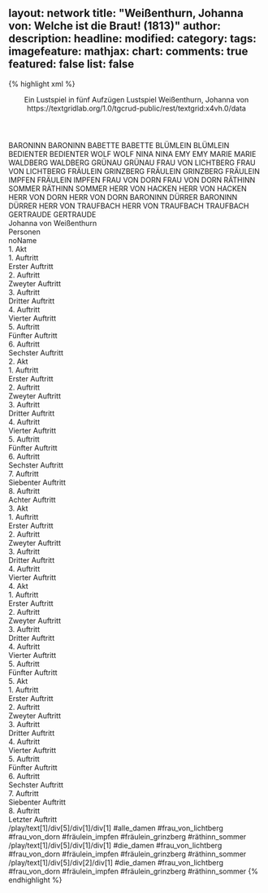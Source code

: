 layout: network
title: "Weißenthurn, Johanna von: Welche ist die Braut! (1813)"
author:
description:
headline:
modified:
category:
tags:
imagefeature:
mathjax:
chart:
comments: true
featured: false
list: false
---
{% highlight xml %}
<?xml-model href="https://raw.githubusercontent.com/DLiNa/project/master/rules/lina.rnc"?><?xml-model href="https://raw.githubusercontent.com/DLiNa/project/master/rules/lina.sch"?>
<play xmlns="http://lina.digital">
  <header>
    <title>Welche ist die Braut!</title>
    <subtitle>Ein Lustspiel in fünf Aufzügen</subtitle>
    <genretitle>Lustspiel</genretitle>
    <author>Weißenthurn, Johanna von</author>
    <date type="print" when="1817"/>
    <date type="premiere" when="1813"/>
    <date type="written"/>
    <source>https://textgridlab.org/1.0/tgcrud-public/rest/textgrid:x4vh.0/data</source>
  </header>
  <personae>
    <character>
      <name>BARONINN</name>
      <alias xml:id="baroninn">
        <name>BARONINN</name>
      </alias>
    </character>
    <character>
      <name>BABETTE</name>
      <alias xml:id="babette">
        <name>BABETTE</name>
      </alias>
    </character>
    <character>
      <name>BLÜMLEIN</name>
      <alias xml:id="blümlein">
        <name>BLÜMLEIN</name>
      </alias>
    </character>
    <character>
      <name>BEDIENTER</name>
      <alias xml:id="bedienter">
        <name>BEDIENTER</name>
      </alias>
    </character>
    <character>
      <name>WOLF</name>
      <alias xml:id="wolf">
        <name>WOLF</name>
      </alias>
    </character>
    <character>
      <name>NINA</name>
      <alias xml:id="nina">
        <name>NINA</name>
      </alias>
    </character>
    <character>
      <name>EMY</name>
      <alias xml:id="emy">
        <name>EMY</name>
      </alias>
    </character>
    <character>
      <name>MARIE</name>
      <alias xml:id="marie">
        <name>MARIE</name>
      </alias>
    </character>
    <character>
      <name>WALDBERG</name>
      <alias xml:id="waldberg">
        <name>WALDBERG</name>
      </alias>
    </character>
    <character>
      <name>GRÜNAU</name>
      <alias xml:id="grünau">
        <name>GRÜNAU</name>
      </alias>
    </character>
    <character>
      <name>FRAU VON LICHTBERG</name>
      <alias xml:id="frau_von_lichtberg">
        <name>FRAU VON LICHTBERG</name>
      </alias>
    </character>
    <character>
      <name>FRÄULEIN GRINZBERG</name>
      <alias xml:id="fräulein_grinzberg">
        <name>FRÄULEIN GRINZBERG</name>
      </alias>
    </character>
    <character>
      <name>FRÄULEIN IMPFEN</name>
      <alias xml:id="fräulein_impfen">
        <name>FRÄULEIN IMPFEN</name>
      </alias>
    </character>
    <character>
      <name>FRAU VON DORN</name>
      <alias xml:id="frau_von_dorn">
        <name>FRAU VON DORN</name>
      </alias>
    </character>
    <character>
      <name>RÄTHINN SOMMER</name>
      <alias xml:id="räthinn_sommer">
        <name>RÄTHINN SOMMER</name>
      </alias>
    </character>
    <character>
      <name>HERR VON HACKEN</name>
      <alias xml:id="herr_von_hacken">
        <name>HERR VON HACKEN</name>
      </alias>
    </character>
    <character>
      <name>HERR VON DORN</name>
      <alias xml:id="herr_von_dorn">
        <name>HERR VON DORN</name>
      </alias>
    </character>
    <character>
      <name>BARONINN DÜRRER</name>
      <alias xml:id="baroninn_dürrer">
        <name>BARONINN DÜRRER</name>
      </alias>
    </character>
    <character>
      <name>HERR VON TRAUFBACH</name>
      <alias xml:id="herr_von_traufbach">
        <name>HERR VON TRAUFBACH</name>
      </alias>
      <alias xml:id="traufbach">
        <name>TRAUFBACH</name>
      </alias>
    </character>
    <character>
      <name>GERTRAUDE</name>
      <alias xml:id="gertraude">
        <name>GERTRAUDE</name>
      </alias>
    </character>
  </personae>
  <text>
    <div>
      <head>Johanna von Weißenthurn</head>
    </div>
    <div>
      <head>Personen</head>
      <div>
        <head>noName</head>
      </div>
    </div>
    <div>
      <head>1. Akt</head>
      <div>
        <head>1. Auftritt</head>
        <div>
          <head>Erster Auftritt</head>
          <sp who="#baroninn">
            <amount n="21" unit="speech_acts"/>
            <amount n="182" unit="words"/>
            <amount n="19" unit="lines"/>
            <amount n="971" unit="chars"/>
          </sp>
          <sp who="#babette">
            <amount n="21" unit="speech_acts"/>
            <amount n="374" unit="words"/>
            <amount n="15" unit="lines"/>
            <amount n="2038" unit="chars"/>
          </sp>
        </div>
      </div>
      <div>
        <head>2. Auftritt</head>
        <div>
          <head>Zweyter Auftritt</head>
          <sp who="#baroninn">
            <amount n="17" unit="speech_acts"/>
            <amount n="173" unit="words"/>
            <amount n="16" unit="lines"/>
            <amount n="901" unit="chars"/>
          </sp>
          <sp who="#babette">
            <amount n="1" unit="speech_acts"/>
            <amount n="14" unit="words"/>
            <amount n="1" unit="lines"/>
            <amount n="66" unit="chars"/>
          </sp>
          <sp who="#blümlein">
            <amount n="17" unit="speech_acts"/>
            <amount n="523" unit="words"/>
            <amount n="9" unit="lines"/>
            <amount n="2913" unit="chars"/>
          </sp>
        </div>
      </div>
      <div>
        <head>3. Auftritt</head>
        <div>
          <head>Dritter Auftritt</head>
          <sp who="#bedienter">
            <amount n="1" unit="speech_acts"/>
            <amount n="2" unit="words"/>
            <amount n="1" unit="lines"/>
            <amount n="13" unit="chars"/>
          </sp>
          <sp who="#baroninn">
            <amount n="41" unit="speech_acts"/>
            <amount n="428" unit="words"/>
            <amount n="34" unit="lines"/>
            <amount n="2276" unit="chars"/>
          </sp>
          <sp who="#blümlein">
            <amount n="23" unit="speech_acts"/>
            <amount n="240" unit="words"/>
            <amount n="20" unit="lines"/>
            <amount n="1321" unit="chars"/>
          </sp>
          <sp who="#wolf">
            <amount n="35" unit="speech_acts"/>
            <amount n="783" unit="words"/>
            <amount n="23" unit="lines"/>
            <amount n="4384" unit="chars"/>
          </sp>
        </div>
      </div>
      <div>
        <head>4. Auftritt</head>
        <div>
          <head>Vierter Auftritt</head>
          <sp who="#babette">
            <amount n="1" unit="speech_acts"/>
            <amount n="3" unit="words"/>
            <amount n="1" unit="lines"/>
            <amount n="21" unit="chars"/>
          </sp>
          <sp who="#baroninn">
            <amount n="19" unit="speech_acts"/>
            <amount n="234" unit="words"/>
            <amount n="16" unit="lines"/>
            <amount n="1241" unit="chars"/>
          </sp>
          <sp who="#wolf">
            <amount n="1" unit="speech_acts"/>
            <amount n="236" unit="words"/>
            <amount n="1358" unit="chars"/>
          </sp>
          <sp who="#blümlein">
            <amount n="16" unit="speech_acts"/>
            <amount n="611" unit="words"/>
            <amount n="5" unit="lines"/>
            <amount n="3487" unit="chars"/>
          </sp>
        </div>
      </div>
      <div>
        <head>5. Auftritt</head>
        <div>
          <head>Fünfter Auftritt</head>
          <sp who="#nina #emy">
            <amount n="2" unit="speech_acts"/>
            <amount n="15" unit="words"/>
            <amount n="2" unit="lines"/>
            <amount n="71" unit="chars"/>
          </sp>
          <sp who="#baroninn">
            <amount n="18" unit="speech_acts"/>
            <amount n="389" unit="words"/>
            <amount n="12" unit="lines"/>
            <amount n="2121" unit="chars"/>
          </sp>
          <sp who="#nina">
            <amount n="23" unit="speech_acts"/>
            <amount n="134" unit="words"/>
            <amount n="22" unit="lines"/>
            <amount n="701" unit="chars"/>
          </sp>
          <sp who="#nina #emy">
            <amount n="4" unit="speech_acts"/>
            <amount n="21" unit="words"/>
            <amount n="4" unit="lines"/>
            <amount n="107" unit="chars"/>
          </sp>
          <sp who="#emy">
            <amount n="18" unit="speech_acts"/>
            <amount n="131" unit="words"/>
            <amount n="17" unit="lines"/>
            <amount n="653" unit="chars"/>
          </sp>
        </div>
      </div>
      <div>
        <head>6. Auftritt</head>
        <div>
          <head>Sechster Auftritt</head>
          <sp who="#baroninn">
            <amount n="10" unit="speech_acts"/>
            <amount n="209" unit="words"/>
            <amount n="4" unit="lines"/>
            <amount n="1167" unit="chars"/>
          </sp>
          <sp who="#marie">
            <amount n="15" unit="speech_acts"/>
            <amount n="259" unit="words"/>
            <amount n="10" unit="lines"/>
            <amount n="1375" unit="chars"/>
          </sp>
          <sp who="#emy">
            <amount n="16" unit="speech_acts"/>
            <amount n="187" unit="words"/>
            <amount n="12" unit="lines"/>
            <amount n="999" unit="chars"/>
          </sp>
          <sp who="#nina">
            <amount n="15" unit="speech_acts"/>
            <amount n="295" unit="words"/>
            <amount n="12" unit="lines"/>
            <amount n="1500" unit="chars"/>
          </sp>
        </div>
      </div>
    </div>
    <div>
      <head>2. Akt</head>
      <div>
        <head>1. Auftritt</head>
        <div>
          <head>Erster Auftritt</head>
          <sp who="#baroninn">
            <amount n="10" unit="speech_acts"/>
            <amount n="298" unit="words"/>
            <amount n="4" unit="lines"/>
            <amount n="1661" unit="chars"/>
          </sp>
          <sp who="#babette">
            <amount n="9" unit="speech_acts"/>
            <amount n="64" unit="words"/>
            <amount n="8" unit="lines"/>
            <amount n="375" unit="chars"/>
          </sp>
        </div>
      </div>
      <div>
        <head>2. Auftritt</head>
        <div>
          <head>Zweyter Auftritt</head>
          <sp who="#bedienter">
            <amount n="4" unit="speech_acts"/>
            <amount n="28" unit="words"/>
            <amount n="4" unit="lines"/>
            <amount n="147" unit="chars"/>
          </sp>
          <sp who="#baroninn">
            <amount n="5" unit="speech_acts"/>
            <amount n="186" unit="words"/>
            <amount n="2" unit="lines"/>
            <amount n="1013" unit="chars"/>
          </sp>
          <sp who="#babette">
            <amount n="2" unit="speech_acts"/>
            <amount n="27" unit="words"/>
            <amount n="1" unit="lines"/>
            <amount n="135" unit="chars"/>
          </sp>
        </div>
      </div>
      <div>
        <head>3. Auftritt</head>
        <div>
          <head>Dritter Auftritt</head>
          <sp who="#wolf">
            <amount n="8" unit="speech_acts"/>
            <amount n="125" unit="words"/>
            <amount n="4" unit="lines"/>
            <amount n="712" unit="chars"/>
          </sp>
          <sp who="#baroninn">
            <amount n="13" unit="speech_acts"/>
            <amount n="174" unit="words"/>
            <amount n="10" unit="lines"/>
            <amount n="955" unit="chars"/>
          </sp>
          <sp who="#waldberg">
            <amount n="3" unit="speech_acts"/>
            <amount n="42" unit="words"/>
            <amount n="2" unit="lines"/>
            <amount n="228" unit="chars"/>
          </sp>
          <sp who="#grünau">
            <amount n="7" unit="speech_acts"/>
            <amount n="198" unit="words"/>
            <amount n="3" unit="lines"/>
            <amount n="1080" unit="chars"/>
          </sp>
        </div>
      </div>
      <div>
        <head>4. Auftritt</head>
        <div>
          <head>Vierter Auftritt</head>
          <sp who="#wolf">
            <amount n="8" unit="speech_acts"/>
            <amount n="300" unit="words"/>
            <amount n="5" unit="lines"/>
            <amount n="1696" unit="chars"/>
          </sp>
          <sp who="#waldberg">
            <amount n="2" unit="speech_acts"/>
            <amount n="10" unit="words"/>
            <amount n="2" unit="lines"/>
            <amount n="53" unit="chars"/>
          </sp>
          <sp who="#grünau">
            <amount n="13" unit="speech_acts"/>
            <amount n="269" unit="words"/>
            <amount n="9" unit="lines"/>
            <amount n="1520" unit="chars"/>
          </sp>
          <sp who="#nina">
            <amount n="6" unit="speech_acts"/>
            <amount n="32" unit="words"/>
            <amount n="6" unit="lines"/>
            <amount n="169" unit="chars"/>
          </sp>
          <sp who="#baroninn">
            <amount n="11" unit="speech_acts"/>
            <amount n="63" unit="words"/>
            <amount n="11" unit="lines"/>
            <amount n="356" unit="chars"/>
          </sp>
          <sp who="#emy #nina">
            <amount n="3" unit="speech_acts"/>
          </sp>
          <sp who="#emy">
            <amount n="6" unit="speech_acts"/>
            <amount n="26" unit="words"/>
            <amount n="6" unit="lines"/>
            <amount n="128" unit="chars"/>
          </sp>
        </div>
      </div>
      <div>
        <head>5. Auftritt</head>
        <div>
          <head>Fünfter Auftritt</head>
          <sp who="#blümlein">
            <amount n="10" unit="speech_acts"/>
            <amount n="368" unit="words"/>
            <amount n="5" unit="lines"/>
            <amount n="2014" unit="chars"/>
          </sp>
          <sp who="#baroninn">
            <amount n="5" unit="speech_acts"/>
            <amount n="155" unit="words"/>
            <amount n="4" unit="lines"/>
            <amount n="875" unit="chars"/>
          </sp>
          <sp who="#waldberg">
            <amount n="5" unit="speech_acts"/>
            <amount n="18" unit="words"/>
            <amount n="5" unit="lines"/>
            <amount n="89" unit="chars"/>
          </sp>
        </div>
      </div>
      <div>
        <head>6. Auftritt</head>
        <div>
          <head>Sechster Auftritt</head>
          <sp who="#grünau">
            <amount n="12" unit="speech_acts"/>
            <amount n="286" unit="words"/>
            <amount n="7" unit="lines"/>
            <amount n="1574" unit="chars"/>
          </sp>
          <sp who="#waldberg">
            <amount n="13" unit="speech_acts"/>
            <amount n="244" unit="words"/>
            <amount n="8" unit="lines"/>
            <amount n="1356" unit="chars"/>
          </sp>
          <sp who="#emy">
            <amount n="21" unit="speech_acts"/>
            <amount n="140" unit="words"/>
            <amount n="21" unit="lines"/>
            <amount n="717" unit="chars"/>
          </sp>
          <sp who="#nina">
            <amount n="21" unit="speech_acts"/>
            <amount n="158" unit="words"/>
            <amount n="20" unit="lines"/>
            <amount n="819" unit="chars"/>
          </sp>
          <sp who="#nina #emy">
            <amount n="1" unit="speech_acts"/>
            <amount n="4" unit="words"/>
            <amount n="1" unit="lines"/>
            <amount n="21" unit="chars"/>
          </sp>
        </div>
      </div>
      <div>
        <head>7. Auftritt</head>
        <div>
          <head>Siebenter Auftritt</head>
          <sp who="#baroninn">
            <amount n="10" unit="speech_acts"/>
            <amount n="227" unit="words"/>
            <amount n="6" unit="lines"/>
            <amount n="1213" unit="chars"/>
          </sp>
          <sp who="#waldberg">
            <amount n="5" unit="speech_acts"/>
            <amount n="43" unit="words"/>
            <amount n="4" unit="lines"/>
            <amount n="260" unit="chars"/>
          </sp>
          <sp who="#blümlein">
            <amount n="5" unit="speech_acts"/>
            <amount n="185" unit="words"/>
            <amount n="1" unit="lines"/>
            <amount n="1029" unit="chars"/>
          </sp>
          <sp who="#nina">
            <amount n="1" unit="speech_acts"/>
            <amount n="3" unit="words"/>
            <amount n="1" unit="lines"/>
            <amount n="11" unit="chars"/>
          </sp>
          <sp who="#nina #emy">
            <amount n="1" unit="speech_acts"/>
          </sp>
          <sp who="#grünau">
            <amount n="2" unit="speech_acts"/>
            <amount n="40" unit="words"/>
            <amount n="1" unit="lines"/>
            <amount n="228" unit="chars"/>
          </sp>
          <sp who="#babette">
            <amount n="4" unit="speech_acts"/>
            <amount n="12" unit="words"/>
            <amount n="3" unit="lines"/>
            <amount n="67" unit="chars"/>
          </sp>
        </div>
      </div>
      <div>
        <head>8. Auftritt</head>
        <div>
          <head>Achter Auftritt</head>
          <sp who="#nina #emy">
            <amount n="1" unit="speech_acts"/>
            <amount n="4" unit="words"/>
            <amount n="1" unit="lines"/>
            <amount n="16" unit="chars"/>
          </sp>
          <sp who="#baroninn">
            <amount n="6" unit="speech_acts"/>
            <amount n="82" unit="words"/>
            <amount n="5" unit="lines"/>
            <amount n="452" unit="chars"/>
          </sp>
          <sp who="#emy">
            <amount n="1" unit="speech_acts"/>
            <amount n="4" unit="words"/>
            <amount n="1" unit="lines"/>
            <amount n="22" unit="chars"/>
          </sp>
          <sp who="#babette">
            <amount n="1" unit="speech_acts"/>
            <amount n="5" unit="words"/>
            <amount n="1" unit="lines"/>
            <amount n="24" unit="chars"/>
          </sp>
          <sp who="#waldberg">
            <amount n="1" unit="speech_acts"/>
          </sp>
          <sp who="#grünau">
            <amount n="1" unit="speech_acts"/>
            <amount n="16" unit="words"/>
            <amount n="1" unit="lines"/>
            <amount n="74" unit="chars"/>
          </sp>
          <sp who="#blümlein">
            <amount n="3" unit="speech_acts"/>
            <amount n="269" unit="words"/>
            <amount n="1" unit="lines"/>
            <amount n="1502" unit="chars"/>
          </sp>
        </div>
      </div>
    </div>
    <div>
      <head>3. Akt</head>
      <div>
        <head>1. Auftritt</head>
        <div>
          <head>Erster Auftritt</head>
          <sp who="#frau_von_lichtberg">
            <amount n="17" unit="speech_acts"/>
            <amount n="201" unit="words"/>
            <amount n="12" unit="lines"/>
            <amount n="1155" unit="chars"/>
          </sp>
          <sp who="#fräulein_grinzberg">
            <amount n="4" unit="speech_acts"/>
            <amount n="20" unit="words"/>
            <amount n="4" unit="lines"/>
            <amount n="97" unit="chars"/>
          </sp>
          <sp who="#fräulein_impfen">
            <amount n="19" unit="speech_acts"/>
            <amount n="202" unit="words"/>
            <amount n="15" unit="lines"/>
            <amount n="1083" unit="chars"/>
          </sp>
          <sp who="#baroninn #nina #emy #waldberg #grünau #frau_von_lichtberg #blümlein #herr_von_dorn #frau_von_dorn #herr_von_hacken #herr_von_traufbach #fräulein_impfen #fräulein_grinzberg #räthinn_sommer">
            <amount n="8" unit="speech_acts"/>
            <amount n="41" unit="words"/>
            <amount n="8" unit="lines"/>
            <amount n="191" unit="chars"/>
          </sp>
          <sp who="#blümlein">
            <amount n="13" unit="speech_acts"/>
            <amount n="296" unit="words"/>
            <amount n="10" unit="lines"/>
            <amount n="1688" unit="chars"/>
          </sp>
          <sp who="#frau_von_dorn">
            <amount n="9" unit="speech_acts"/>
            <amount n="72" unit="words"/>
            <amount n="9" unit="lines"/>
            <amount n="371" unit="chars"/>
          </sp>
          <sp who="#baroninn">
            <amount n="11" unit="speech_acts"/>
            <amount n="75" unit="words"/>
            <amount n="11" unit="lines"/>
            <amount n="373" unit="chars"/>
          </sp>
          <sp who="#räthinn_sommer">
            <amount n="8" unit="speech_acts"/>
            <amount n="175" unit="words"/>
            <amount n="6" unit="lines"/>
            <amount n="990" unit="chars"/>
          </sp>
          <sp who="#herr_von_hacken">
            <amount n="1" unit="speech_acts"/>
            <amount n="5" unit="words"/>
            <amount n="1" unit="lines"/>
            <amount n="31" unit="chars"/>
          </sp>
          <sp who="#herr_von_dorn">
            <amount n="5" unit="speech_acts"/>
            <amount n="53" unit="words"/>
            <amount n="4" unit="lines"/>
            <amount n="275" unit="chars"/>
          </sp>
          <sp who="#fräulein_impfen #fräulein_grinzberg">
            <amount n="1" unit="speech_acts"/>
            <amount n="4" unit="words"/>
            <amount n="1" unit="lines"/>
            <amount n="16" unit="chars"/>
          </sp>
          <sp who="#frau_von_lichtberg #frau_von_dorn #fräulein_impfen #fräulein_grinzberg #räthinn_sommer">
            <amount n="2" unit="speech_acts"/>
            <amount n="10" unit="words"/>
            <amount n="2" unit="lines"/>
            <amount n="49" unit="chars"/>
          </sp>
          <sp who="#waldberg">
            <amount n="5" unit="speech_acts"/>
            <amount n="22" unit="words"/>
            <amount n="5" unit="lines"/>
            <amount n="121" unit="chars"/>
          </sp>
          <sp who="#frau_von_lichtberg #frau_von_dorn #fräulein_impfen #fräulein_grinzberg #räthinn_sommer">
            <amount n="1" unit="speech_acts"/>
            <amount n="5" unit="words"/>
            <amount n="1" unit="lines"/>
            <amount n="23" unit="chars"/>
          </sp>
          <sp who="#grünau">
            <amount n="3" unit="speech_acts"/>
            <amount n="20" unit="words"/>
            <amount n="3" unit="lines"/>
            <amount n="114" unit="chars"/>
          </sp>
          <sp who="#nina">
            <amount n="1" unit="speech_acts"/>
            <amount n="5" unit="words"/>
            <amount n="1" unit="lines"/>
            <amount n="32" unit="chars"/>
          </sp>
        </div>
      </div>
      <div>
        <head>2. Auftritt</head>
        <div>
          <head>Zweyter Auftritt</head>
          <sp who="#baroninn">
            <amount n="11" unit="speech_acts"/>
            <amount n="107" unit="words"/>
            <amount n="11" unit="lines"/>
            <amount n="595" unit="chars"/>
          </sp>
          <sp who="#baroninn_dürrer">
            <amount n="24" unit="speech_acts"/>
            <amount n="515" unit="words"/>
            <amount n="16" unit="lines"/>
            <amount n="2879" unit="chars"/>
          </sp>
          <sp who="#frau_von_dorn">
            <amount n="4" unit="speech_acts"/>
            <amount n="17" unit="words"/>
            <amount n="4" unit="lines"/>
            <amount n="80" unit="chars"/>
          </sp>
          <sp who="#fräulein_impfen">
            <amount n="2" unit="speech_acts"/>
            <amount n="11" unit="words"/>
            <amount n="2" unit="lines"/>
            <amount n="54" unit="chars"/>
          </sp>
          <sp who="#fräulein_grinzberg">
            <amount n="2" unit="speech_acts"/>
            <amount n="15" unit="words"/>
            <amount n="2" unit="lines"/>
            <amount n="81" unit="chars"/>
          </sp>
          <sp who="#baroninn_dürrer #frau_von_dorn #fräulein_impfen #fräulein_grinzberg #traufbach #herr_von_dorn #blümlein #grünau #waldberg #räthinn_sommer #nina #emy #frau_von_lichtberg">
            <amount n="2" unit="speech_acts"/>
            <amount n="8" unit="words"/>
            <amount n="2" unit="lines"/>
            <amount n="43" unit="chars"/>
          </sp>
          <sp who="#herr_von_hacken">
            <amount n="2" unit="speech_acts"/>
            <amount n="9" unit="words"/>
            <amount n="2" unit="lines"/>
            <amount n="46" unit="chars"/>
          </sp>
          <sp who="#traufbach">
            <amount n="2" unit="speech_acts"/>
            <amount n="11" unit="words"/>
            <amount n="2" unit="lines"/>
            <amount n="64" unit="chars"/>
          </sp>
          <sp who="#herr_von_dorn">
            <amount n="7" unit="speech_acts"/>
            <amount n="39" unit="words"/>
            <amount n="7" unit="lines"/>
            <amount n="246" unit="chars"/>
          </sp>
          <sp who="#blümlein">
            <amount n="10" unit="speech_acts"/>
            <amount n="106" unit="words"/>
            <amount n="9" unit="lines"/>
            <amount n="558" unit="chars"/>
          </sp>
          <sp who="#herr_von_traufbach">
            <amount n="4" unit="speech_acts"/>
            <amount n="13" unit="words"/>
            <amount n="4" unit="lines"/>
            <amount n="85" unit="chars"/>
          </sp>
          <sp who="#frau_von_lichtberg #frau_von_dorn #fräulein_impfen #fräulein_grinzberg #räthinn_sommer">
            <amount n="2" unit="speech_acts"/>
            <amount n="10" unit="words"/>
            <amount n="2" unit="lines"/>
            <amount n="48" unit="chars"/>
          </sp>
          <sp who="#grünau">
            <amount n="10" unit="speech_acts"/>
            <amount n="424" unit="words"/>
            <amount n="4" unit="lines"/>
            <amount n="2316" unit="chars"/>
          </sp>
          <sp who="#waldberg">
            <amount n="3" unit="speech_acts"/>
            <amount n="62" unit="words"/>
            <amount n="2" unit="lines"/>
            <amount n="358" unit="chars"/>
          </sp>
          <sp who="#räthinn_sommer">
            <amount n="7" unit="speech_acts"/>
            <amount n="112" unit="words"/>
            <amount n="5" unit="lines"/>
            <amount n="629" unit="chars"/>
          </sp>
          <sp who="#nina">
            <amount n="1" unit="speech_acts"/>
            <amount n="4" unit="words"/>
            <amount n="1" unit="lines"/>
            <amount n="16" unit="chars"/>
          </sp>
          <sp who="#emy">
            <amount n="2" unit="speech_acts"/>
            <amount n="10" unit="words"/>
            <amount n="2" unit="lines"/>
            <amount n="39" unit="chars"/>
          </sp>
          <sp who="#frau_von_lichtberg">
            <amount n="2" unit="speech_acts"/>
            <amount n="11" unit="words"/>
            <amount n="2" unit="lines"/>
            <amount n="53" unit="chars"/>
          </sp>
        </div>
      </div>
      <div>
        <head>3. Auftritt</head>
        <div>
          <head>Dritter Auftritt</head>
          <sp who="#waldberg">
            <amount n="2" unit="speech_acts"/>
            <amount n="40" unit="words"/>
            <amount n="1" unit="lines"/>
            <amount n="229" unit="chars"/>
          </sp>
          <sp who="#baroninn_dürrer #baroninn #frau_von_dorn #herr_von_hacken #fräulein_impfen #fräulein_grinzberg #traufbach #herr_von_dorn #blümlein #grünau #waldberg #räthinn_sommer #nina #emy #frau_von_lichtberg">
            <amount n="3" unit="speech_acts"/>
            <amount n="8" unit="words"/>
            <amount n="3" unit="lines"/>
            <amount n="60" unit="chars"/>
          </sp>
          <sp who="#frau_von_lichtberg">
            <amount n="2" unit="speech_acts"/>
            <amount n="8" unit="words"/>
            <amount n="2" unit="lines"/>
            <amount n="67" unit="chars"/>
          </sp>
          <sp who="#frau_von_dorn">
            <amount n="1" unit="speech_acts"/>
            <amount n="3" unit="words"/>
            <amount n="1" unit="lines"/>
            <amount n="20" unit="chars"/>
          </sp>
          <sp who="#fräulein_impfen">
            <amount n="2" unit="speech_acts"/>
            <amount n="10" unit="words"/>
            <amount n="2" unit="lines"/>
            <amount n="58" unit="chars"/>
          </sp>
          <sp who="#fräulein_grinzberg">
            <amount n="1" unit="speech_acts"/>
            <amount n="5" unit="words"/>
            <amount n="1" unit="lines"/>
            <amount n="27" unit="chars"/>
          </sp>
          <sp who="#herr_von_hacken">
            <amount n="1" unit="speech_acts"/>
            <amount n="5" unit="words"/>
            <amount n="1" unit="lines"/>
            <amount n="26" unit="chars"/>
          </sp>
          <sp who="#herr_von_dorn">
            <amount n="1" unit="speech_acts"/>
            <amount n="5" unit="words"/>
            <amount n="1" unit="lines"/>
            <amount n="33" unit="chars"/>
          </sp>
          <sp who="#grünau">
            <amount n="1" unit="speech_acts"/>
            <amount n="8" unit="words"/>
            <amount n="1" unit="lines"/>
            <amount n="35" unit="chars"/>
          </sp>
          <sp who="#blümlein">
            <amount n="1" unit="speech_acts"/>
            <amount n="11" unit="words"/>
            <amount n="1" unit="lines"/>
            <amount n="69" unit="chars"/>
          </sp>
          <sp who="#baroninn">
            <amount n="1" unit="speech_acts"/>
            <amount n="13" unit="words"/>
            <amount n="1" unit="lines"/>
            <amount n="59" unit="chars"/>
          </sp>
          <sp who="#emy">
            <amount n="1" unit="speech_acts"/>
            <amount n="4" unit="words"/>
            <amount n="1" unit="lines"/>
            <amount n="19" unit="chars"/>
          </sp>
        </div>
      </div>
      <div>
        <head>4. Auftritt</head>
        <div>
          <head>Vierter Auftritt</head>
          <sp who="#marie">
            <amount n="11" unit="speech_acts"/>
            <amount n="620" unit="words"/>
            <amount n="88" unit="lines"/>
            <amount n="3409" unit="chars"/>
          </sp>
          <sp who="#baroninn">
            <amount n="16" unit="speech_acts"/>
            <amount n="248" unit="words"/>
            <amount n="14" unit="lines"/>
            <amount n="1313" unit="chars"/>
          </sp>
          <sp who="#waldberg">
            <amount n="5" unit="speech_acts"/>
            <amount n="78" unit="words"/>
            <amount n="4" unit="lines"/>
            <amount n="437" unit="chars"/>
          </sp>
          <sp who="#baroninn_dürrer">
            <amount n="3" unit="speech_acts"/>
            <amount n="24" unit="words"/>
            <amount n="3" unit="lines"/>
            <amount n="153" unit="chars"/>
          </sp>
          <sp who="#blümlein">
            <amount n="9" unit="speech_acts"/>
            <amount n="106" unit="words"/>
            <amount n="8" unit="lines"/>
            <amount n="586" unit="chars"/>
          </sp>
          <sp who="#fräulein_impfen">
            <amount n="13" unit="speech_acts"/>
            <amount n="436" unit="words"/>
            <amount n="29" unit="lines"/>
            <amount n="2334" unit="chars"/>
          </sp>
          <sp who="#frau_von_lichtberg">
            <amount n="1" unit="speech_acts"/>
            <amount n="13" unit="words"/>
            <amount n="1" unit="lines"/>
            <amount n="68" unit="chars"/>
          </sp>
          <sp who="#herr_von_traufbach">
            <amount n="1" unit="speech_acts"/>
            <amount n="1" unit="words"/>
            <amount n="1" unit="lines"/>
            <amount n="5" unit="chars"/>
          </sp>
          <sp who="#herr_von_hacken">
            <amount n="1" unit="speech_acts"/>
            <amount n="9" unit="words"/>
            <amount n="1" unit="lines"/>
            <amount n="52" unit="chars"/>
          </sp>
          <sp who="#grünau">
            <amount n="5" unit="speech_acts"/>
            <amount n="161" unit="words"/>
            <amount n="4" unit="lines"/>
            <amount n="909" unit="chars"/>
          </sp>
          <sp who="#herr_von_dorn">
            <amount n="5" unit="speech_acts"/>
            <amount n="36" unit="words"/>
            <amount n="5" unit="lines"/>
            <amount n="214" unit="chars"/>
          </sp>
          <sp who="#frau_von_dorn">
            <amount n="12" unit="speech_acts"/>
            <amount n="240" unit="words"/>
            <amount n="20" unit="lines"/>
            <amount n="1243" unit="chars"/>
          </sp>
          <sp who="#marie #baroninn #waldberg #baroninn_dürrer #blümlein #fräulein_impfen #frau_von_lichtberg #herr_von_traufbach #herr_von_hacken #grünau #herr_von_dorn #fräulein_grinzberg #nina #emy">
            <amount n="6" unit="speech_acts"/>
            <amount n="36" unit="words"/>
            <amount n="6" unit="lines"/>
            <amount n="175" unit="chars"/>
          </sp>
          <sp who="#fräulein_grinzberg">
            <amount n="3" unit="speech_acts"/>
            <amount n="27" unit="words"/>
            <amount n="3" unit="lines"/>
            <amount n="142" unit="chars"/>
          </sp>
          <sp who="#nina">
            <amount n="3" unit="speech_acts"/>
            <amount n="23" unit="words"/>
            <amount n="3" unit="lines"/>
            <amount n="104" unit="chars"/>
          </sp>
          <sp who="#emy">
            <amount n="2" unit="speech_acts"/>
            <amount n="15" unit="words"/>
            <amount n="2" unit="lines"/>
            <amount n="76" unit="chars"/>
          </sp>
          <sp who="#nina #emy">
            <amount n="3" unit="speech_acts"/>
            <amount n="7" unit="words"/>
            <amount n="2" unit="lines"/>
            <amount n="31" unit="chars"/>
          </sp>
          <sp who="#marie #waldberg #baroninn_dürrer #blümlein #fräulein_impfen #frau_von_lichtberg #herr_von_traufbach #herr_von_hacken #grünau #herr_von_dorn #frau_von_dorn #fräulein_grinzberg #nina #emy">
            <amount n="1" unit="speech_acts"/>
            <amount n="4" unit="words"/>
            <amount n="1" unit="lines"/>
            <amount n="29" unit="chars"/>
          </sp>
        </div>
      </div>
    </div>
    <div>
      <head>4. Akt</head>
      <div>
        <head>1. Auftritt</head>
        <div>
          <head>Erster Auftritt</head>
          <sp who="#gertraude">
            <amount n="15" unit="speech_acts"/>
            <amount n="1093" unit="words"/>
            <amount n="3" unit="lines"/>
            <amount n="6066" unit="chars"/>
          </sp>
          <sp who="#marie">
            <amount n="14" unit="speech_acts"/>
            <amount n="152" unit="words"/>
            <amount n="11" unit="lines"/>
            <amount n="798" unit="chars"/>
          </sp>
        </div>
      </div>
      <div>
        <head>2. Auftritt</head>
        <div>
          <head>Zweyter Auftritt</head>
          <sp who="#waldberg">
            <amount n="3" unit="speech_acts"/>
            <amount n="22" unit="words"/>
            <amount n="3" unit="lines"/>
            <amount n="123" unit="chars"/>
          </sp>
          <sp who="#marie">
            <amount n="2" unit="speech_acts"/>
            <amount n="9" unit="words"/>
            <amount n="2" unit="lines"/>
            <amount n="43" unit="chars"/>
          </sp>
          <sp who="#gertraude">
            <amount n="2" unit="speech_acts"/>
            <amount n="178" unit="words"/>
            <amount n="1" unit="lines"/>
            <amount n="988" unit="chars"/>
          </sp>
        </div>
      </div>
      <div>
        <head>3. Auftritt</head>
        <div>
          <head>Dritter Auftritt</head>
          <sp who="#marie">
            <amount n="31" unit="speech_acts"/>
            <amount n="569" unit="words"/>
            <amount n="26" unit="lines"/>
            <amount n="3144" unit="chars"/>
          </sp>
          <sp who="#waldberg">
            <amount n="31" unit="speech_acts"/>
            <amount n="635" unit="words"/>
            <amount n="21" unit="lines"/>
            <amount n="3477" unit="chars"/>
          </sp>
        </div>
      </div>
      <div>
        <head>4. Auftritt</head>
        <div>
          <head>Vierter Auftritt</head>
          <sp who="#nina">
            <amount n="41" unit="speech_acts"/>
            <amount n="510" unit="words"/>
            <amount n="35" unit="lines"/>
            <amount n="2470" unit="chars"/>
          </sp>
          <sp who="#waldberg">
            <amount n="39" unit="speech_acts"/>
            <amount n="297" unit="words"/>
            <amount n="36" unit="lines"/>
            <amount n="1446" unit="chars"/>
          </sp>
          <sp who="#grünau">
            <amount n="1" unit="speech_acts"/>
            <amount n="6" unit="words"/>
            <amount n="1" unit="lines"/>
            <amount n="28" unit="chars"/>
          </sp>
        </div>
      </div>
      <div>
        <head>5. Auftritt</head>
        <div>
          <head>Fünfter Auftritt</head>
          <sp who="#grünau">
            <amount n="62" unit="speech_acts"/>
            <amount n="624" unit="words"/>
            <amount n="57" unit="lines"/>
            <amount n="3223" unit="chars"/>
          </sp>
          <sp who="#nina">
            <amount n="2" unit="speech_acts"/>
            <amount n="24" unit="words"/>
            <amount n="2" unit="lines"/>
            <amount n="101" unit="chars"/>
          </sp>
          <sp who="#waldberg">
            <amount n="61" unit="speech_acts"/>
            <amount n="547" unit="words"/>
            <amount n="55" unit="lines"/>
            <amount n="2840" unit="chars"/>
          </sp>
        </div>
      </div>
    </div>
    <div>
      <head>5. Akt</head>
      <div>
        <head>1. Auftritt</head>
        <div>
          <head>Erster Auftritt</head>
          <sp who="#blümlein">
            <amount n="2" unit="speech_acts"/>
            <amount n="23" unit="words"/>
            <amount n="2" unit="lines"/>
            <amount n="106" unit="chars"/>
          </sp>
          <sp who="#waldberg">
            <amount n="4" unit="speech_acts"/>
            <amount n="40" unit="words"/>
            <amount n="3" unit="lines"/>
            <amount n="226" unit="chars"/>
          </sp>
          <sp who="#wolf">
            <amount n="3" unit="speech_acts"/>
            <amount n="104" unit="words"/>
            <amount n="1" unit="lines"/>
            <amount n="572" unit="chars"/>
          </sp>
        </div>
      </div>
      <div>
        <head>2. Auftritt</head>
        <div>
          <head>Zweyter Auftritt</head>
          <sp who="#waldberg">
            <amount n="25" unit="speech_acts"/>
            <amount n="143" unit="words"/>
            <amount n="24" unit="lines"/>
            <amount n="758" unit="chars"/>
          </sp>
          <sp who="#blümlein">
            <amount n="24" unit="speech_acts"/>
            <amount n="1023" unit="words"/>
            <amount n="12" unit="lines"/>
            <amount n="5755" unit="chars"/>
          </sp>
        </div>
      </div>
      <div>
        <head>3. Auftritt</head>
        <div>
          <head>Dritter Auftritt</head>
          <sp who="#marie">
            <amount n="23" unit="speech_acts"/>
            <amount n="728" unit="words"/>
            <amount n="16" unit="lines"/>
            <amount n="4022" unit="chars"/>
          </sp>
          <sp who="#waldberg">
            <amount n="23" unit="speech_acts"/>
            <amount n="356" unit="words"/>
            <amount n="16" unit="lines"/>
            <amount n="1899" unit="chars"/>
          </sp>
        </div>
      </div>
      <div>
        <head>4. Auftritt</head>
        <div>
          <head>Vierter Auftritt</head>
          <sp who="#grünau">
            <amount n="8" unit="speech_acts"/>
            <amount n="57" unit="words"/>
            <amount n="7" unit="lines"/>
            <amount n="294" unit="chars"/>
          </sp>
          <sp who="#waldberg">
            <amount n="8" unit="speech_acts"/>
            <amount n="40" unit="words"/>
            <amount n="8" unit="lines"/>
            <amount n="211" unit="chars"/>
          </sp>
        </div>
      </div>
      <div>
        <head>5. Auftritt</head>
        <div>
          <head>Fünfter Auftritt</head>
          <sp who="#baroninn">
            <amount n="5" unit="speech_acts"/>
            <amount n="94" unit="words"/>
            <amount n="3" unit="lines"/>
            <amount n="526" unit="chars"/>
          </sp>
          <sp who="#waldberg">
            <amount n="4" unit="speech_acts"/>
            <amount n="65" unit="words"/>
            <amount n="2" unit="lines"/>
            <amount n="375" unit="chars"/>
          </sp>
          <sp who="#grünau">
            <amount n="2" unit="speech_acts"/>
            <amount n="10" unit="words"/>
            <amount n="2" unit="lines"/>
            <amount n="58" unit="chars"/>
          </sp>
          <sp who="#emy #nina">
            <amount n="1" unit="speech_acts"/>
            <amount n="5" unit="words"/>
            <amount n="1" unit="lines"/>
            <amount n="23" unit="chars"/>
          </sp>
          <sp who="#emy">
            <amount n="3" unit="speech_acts"/>
            <amount n="13" unit="words"/>
            <amount n="3" unit="lines"/>
            <amount n="71" unit="chars"/>
          </sp>
          <sp who="#nina">
            <amount n="2" unit="speech_acts"/>
            <amount n="4" unit="words"/>
            <amount n="2" unit="lines"/>
            <amount n="17" unit="chars"/>
          </sp>
          <sp who="#wolf">
            <amount n="1" unit="speech_acts"/>
            <amount n="8" unit="words"/>
            <amount n="1" unit="lines"/>
            <amount n="45" unit="chars"/>
          </sp>
        </div>
      </div>
      <div>
        <head>6. Auftritt</head>
        <div>
          <head>Sechster Auftritt</head>
          <sp who="#babette">
            <amount n="2" unit="speech_acts"/>
            <amount n="15" unit="words"/>
            <amount n="1" unit="lines"/>
            <amount n="83" unit="chars"/>
          </sp>
          <sp who="#baroninn">
            <amount n="3" unit="speech_acts"/>
            <amount n="68" unit="words"/>
            <amount n="372" unit="chars"/>
          </sp>
          <sp who="#emy">
            <amount n="1" unit="speech_acts"/>
            <amount n="5" unit="words"/>
            <amount n="1" unit="lines"/>
            <amount n="24" unit="chars"/>
          </sp>
        </div>
      </div>
      <div>
        <head>7. Auftritt</head>
        <div>
          <head>Siebenter Auftritt</head>
          <sp who="#marie">
            <amount n="10" unit="speech_acts"/>
            <amount n="208" unit="words"/>
            <amount n="8" unit="lines"/>
            <amount n="1136" unit="chars"/>
          </sp>
          <sp who="#baroninn">
            <amount n="17" unit="speech_acts"/>
            <amount n="207" unit="words"/>
            <amount n="13" unit="lines"/>
            <amount n="1102" unit="chars"/>
          </sp>
          <sp who="#waldberg">
            <amount n="8" unit="speech_acts"/>
            <amount n="72" unit="words"/>
            <amount n="7" unit="lines"/>
            <amount n="403" unit="chars"/>
          </sp>
          <sp who="#wolf">
            <amount n="7" unit="speech_acts"/>
            <amount n="249" unit="words"/>
            <amount n="4" unit="lines"/>
            <amount n="1398" unit="chars"/>
          </sp>
          <sp who="#grünau">
            <amount n="5" unit="speech_acts"/>
            <amount n="24" unit="words"/>
            <amount n="5" unit="lines"/>
            <amount n="119" unit="chars"/>
          </sp>
          <sp who="#nina #emy">
            <amount n="1" unit="speech_acts"/>
            <amount n="1" unit="words"/>
            <amount n="1" unit="lines"/>
            <amount n="6" unit="chars"/>
          </sp>
          <sp who="#nina">
            <amount n="1" unit="speech_acts"/>
            <amount n="3" unit="words"/>
            <amount n="1" unit="lines"/>
            <amount n="21" unit="chars"/>
          </sp>
          <sp who="#emy">
            <amount n="1" unit="speech_acts"/>
            <amount n="2" unit="words"/>
            <amount n="1" unit="lines"/>
            <amount n="9" unit="chars"/>
          </sp>
          <sp who="#nina #emy">
            <amount n="1" unit="speech_acts"/>
            <amount n="5" unit="words"/>
            <amount n="1" unit="lines"/>
            <amount n="25" unit="chars"/>
          </sp>
          <sp who="#emy #nina">
            <amount n="3" unit="speech_acts"/>
            <amount n="13" unit="words"/>
            <amount n="3" unit="lines"/>
            <amount n="71" unit="chars"/>
          </sp>
          <sp who="#emy #nina #marie">
            <amount n="1" unit="speech_acts"/>
            <amount n="5" unit="words"/>
            <amount n="1" unit="lines"/>
            <amount n="28" unit="chars"/>
          </sp>
          <sp who="#babette #baroninn #emy #marie #waldberg #wolf #grünau #nina">
            <amount n="1" unit="speech_acts"/>
            <amount n="1" unit="words"/>
            <amount n="1" unit="lines"/>
            <amount n="7" unit="chars"/>
          </sp>
        </div>
      </div>
      <div>
        <head>8. Auftritt</head>
        <div>
          <head>Letzter Auftritt</head>
          <sp who="#blümlein">
            <amount n="2" unit="speech_acts"/>
            <amount n="18" unit="words"/>
            <amount n="2" unit="lines"/>
            <amount n="106" unit="chars"/>
          </sp>
          <sp who="#babette #baroninn #emy #waldberg #wolf #grünau #nina #blümlein">
            <amount n="1" unit="speech_acts"/>
            <amount n="2" unit="words"/>
            <amount n="1" unit="lines"/>
            <amount n="7" unit="chars"/>
          </sp>
          <sp who="#grünau">
            <amount n="1" unit="speech_acts"/>
            <amount n="5" unit="words"/>
            <amount n="1" unit="lines"/>
            <amount n="27" unit="chars"/>
          </sp>
          <sp who="#wolf">
            <amount n="1" unit="speech_acts"/>
            <amount n="20" unit="words"/>
            <amount n="102" unit="chars"/>
          </sp>
        </div>
      </div>
    </div>
  </text>
  <documentation>
    <change n="1" type="expandCollective" who="peertrilcke">
      <path>/play/text[1]/div[5]/div[1]/div[1]</path>
      <orig>#alle_damen</orig>
      <corr>#frau_von_lichtberg #frau_von_dorn #fräulein_impfen #fräulein_grinzberg #räthinn_sommer</corr>
      <comment/>
    </change>
    <change n="2" type="expandCollective" who="peertrilcke">
      <path>/play/text[1]/div[5]/div[1]/div[1]</path>
      <orig>#die_damen</orig>
      <corr>#frau_von_lichtberg #frau_von_dorn #fräulein_impfen #fräulein_grinzberg #räthinn_sommer</corr>
      <comment/>
    </change>
    <change n="3" type="expandCollective" who="peertrilcke">
      <path>/play/text[1]/div[5]/div[2]/div[1]</path>
      <orig>#die_damen</orig>
      <corr>#frau_von_lichtberg #frau_von_dorn #fräulein_impfen #fräulein_grinzberg #räthinn_sommer</corr>
      <comment/>
    </change>
  </documentation>
</play>
{% endhighlight %}
